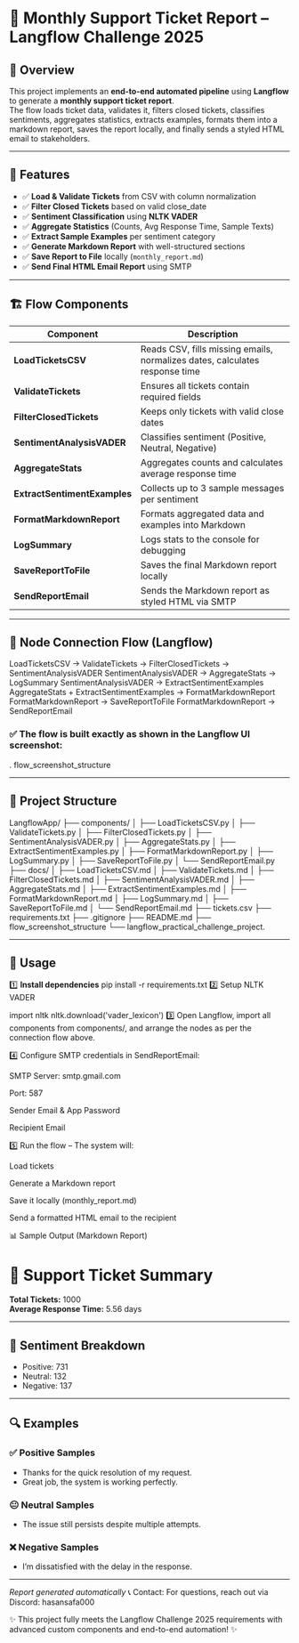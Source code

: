 # 📨 Monthly Support Ticket Report – Langflow Challenge 2025

## 📌 Overview
This project implements an **end-to-end automated pipeline** using **Langflow** to generate a **monthly support ticket report**.  
The flow loads ticket data, validates it, filters closed tickets, classifies sentiments, aggregates statistics, extracts examples, formats them into a markdown report, saves the report locally, and finally sends a styled HTML email to stakeholders.

---

## 🎯 Features
- ✅ **Load & Validate Tickets** from CSV with column normalization  
- ✅ **Filter Closed Tickets** based on valid close_date  
- ✅ **Sentiment Classification** using **NLTK VADER**  
- ✅ **Aggregate Statistics** (Counts, Avg Response Time, Sample Texts)  
- ✅ **Extract Sample Examples** per sentiment category  
- ✅ **Generate Markdown Report** with well-structured sections  
- ✅ **Save Report to File** locally (`monthly_report.md`)  
- ✅ **Send Final HTML Email Report** using SMTP

---

## 🏗 Flow Components
| Component | Description |
|-----------|-------------|
| **LoadTicketsCSV** | Reads CSV, fills missing emails, normalizes dates, calculates response time |
| **ValidateTickets** | Ensures all tickets contain required fields |
| **FilterClosedTickets** | Keeps only tickets with valid close dates |
| **SentimentAnalysisVADER** | Classifies sentiment (Positive, Neutral, Negative) |
| **AggregateStats** | Aggregates counts and calculates average response time |
| **ExtractSentimentExamples** | Collects up to 3 sample messages per sentiment |
| **FormatMarkdownReport** | Formats aggregated data and examples into Markdown |
| **LogSummary** | Logs stats to the console for debugging |
| **SaveReportToFile** | Saves the final Markdown report locally |
| **SendReportEmail** | Sends the Markdown report as styled HTML via SMTP |

---

## 📡 Node Connection Flow (Langflow)

LoadTicketsCSV → ValidateTickets → FilterClosedTickets → SentimentAnalysisVADER
SentimentAnalysisVADER → AggregateStats → LogSummary
SentimentAnalysisVADER → ExtractSentimentExamples
AggregateStats + ExtractSentimentExamples → FormatMarkdownReport
FormatMarkdownReport → SaveReportToFile
FormatMarkdownReport → SendReportEmail

### ✅ The flow is built exactly as shown in the Langflow UI screenshot:

. flow_screenshot_structure

---

## 📂 Project Structure

LangflowApp/
├── components/
│ ├── LoadTicketsCSV.py
│ ├── ValidateTickets.py
│ ├── FilterClosedTickets.py
│ ├── SentimentAnalysisVADER.py
│ ├── AggregateStats.py
│ ├── ExtractSentimentExamples.py
│ ├── FormatMarkdownReport.py
│ ├── LogSummary.py
│ ├── SaveReportToFile.py
│ └── SendReportEmail.py
├── docs/
│ ├── LoadTicketsCSV.md
│ ├── ValidateTickets.md
│ ├── FilterClosedTickets.md
│ ├── SentimentAnalysisVADER.md
│ ├── AggregateStats.md
│ ├── ExtractSentimentExamples.md
│ ├── FormatMarkdownReport.md
│ ├── LogSummary.md
│ ├── SaveReportToFile.md
│ └── SendReportEmail.md
├── tickets.csv
├── requirements.txt
├── .gitignore
├── README.md
├── flow_screenshot_structure
└── langflow_practical_challenge_project.

---

## 🚀 Usage

1️⃣ **Install dependencies**
pip install -r requirements.txt
2️⃣ Setup NLTK VADER

import nltk
nltk.download('vader_lexicon')
3️⃣ Open Langflow, import all components from components/, and arrange the nodes as per the connection flow above.

4️⃣ Configure SMTP credentials in SendReportEmail:

SMTP Server: smtp.gmail.com

Port: 587

Sender Email & App Password

Recipient Email

5️⃣ Run the flow – The system will:

Load tickets

Generate a Markdown report

Save it locally (monthly_report.md)

Send a formatted HTML email to the recipient

📊 Sample Output (Markdown Report)
# 📨 Support Ticket Summary

**Total Tickets:** 1000  
**Average Response Time:** 5.56 days  

---

## 🧠 Sentiment Breakdown
- Positive: 731
- Neutral: 132
- Negative: 137

---

## 🔍 Examples
### ✅ Positive Samples
- Thanks for the quick resolution of my request.  
- Great job, the system is working perfectly.  

### 😐 Neutral Samples
- The issue still persists despite multiple attempts.  

### ❌ Negative Samples
- I’m dissatisfied with the delay in the response.  

---

*Report generated automatically*
📞 Contact:
For questions, reach out via Discord: hasansafa000

✨ This project fully meets the Langflow Challenge 2025 requirements with advanced custom components and end-to-end automation! ✨
